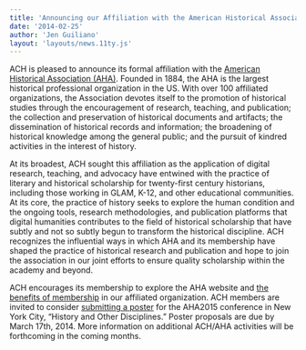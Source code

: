 ```yaml
---
title: 'Announcing our Affiliation with the American Historical Association'
date: '2014-02-25'
author: 'Jen Guiliano'
layout: 'layouts/news.11ty.js'
---
```

ACH is pleased to announce its formal affiliation with the [American Historical Association (AHA)](http://historians.org). Founded in 1884, the AHA is the largest historical professional organization in the US. With over 100 affiliated organizations, the Association devotes itself to the promotion of historical studies through the encouragement of research, teaching, and publication; the collection and preservation of historical documents and artifacts; the dissemination of historical records and information; the broadening of historical knowledge among the general public; and the pursuit of kindred activities in the interest of history.

At its broadest, ACH sought this affiliation as the application of digital research, teaching, and advocacy have entwined with the practice of literary and historical scholarship for twenty-first century historians, including those working in GLAM, K-12, and other educational communities. At its core, the practice of history seeks to explore the human condition and the ongoing tools, research methodologies, and publication platforms that digital humanities contributes to the field of historical scholarship that have subtly and not so subtly begun to transform the historical discipline. ACH recognizes the influential ways in which AHA and its membership have shaped the practice of historical research and publication and hope to join the association in our joint efforts to ensure quality scholarship within the academy and beyond.

ACH encourages its membership to explore the AHA website and [the benefits of membership](http://historians.org/about-aha-and-membership/join-the-aha) in our affiliated organization. ACH members are invited to consider [submitting a poster](http://historians.org/annual-meeting/submit-a-proposal) for the AHA2015 conference in New York City, “History and Other Disciplines.” Poster proposals are due by March 17th, 2014. More information on additional ACH/AHA activities will be forthcoming in the coming months.

